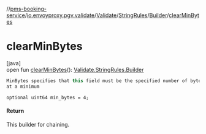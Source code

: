 //[pms-booking-service](../../../../../index.md)/[io.envoyproxy.pgv.validate](../../../index.md)/[Validate](../../index.md)/[StringRules](../index.md)/[Builder](index.md)/[clearMinBytes](clear-min-bytes.md)

# clearMinBytes

[java]\
open fun [clearMinBytes](clear-min-bytes.md)(): [Validate.StringRules.Builder](index.md)

```kotlin
MinBytes specifies that this field must be the specified number of bytes
at a minimum

```
`optional uint64 min_bytes = 4;`

#### Return

This builder for chaining.